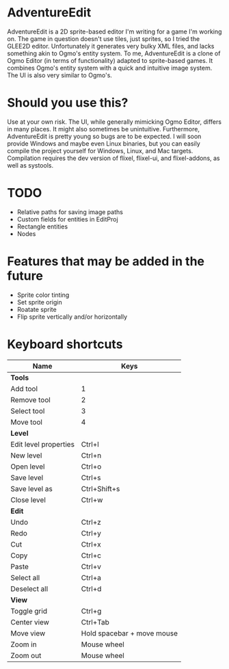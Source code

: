 # AdventureEdit
AdventureEdit is a 2D sprite-based editor I'm writing for a game I'm working on. The game in question doesn't use tiles,
just sprites, so I tried the GLEE2D editor. Unfortunately it generates very bulky XML files, and lacks something akin to
Ogmo's entity system. To me, AdventureEdit is a clone of Ogmo Editor (in terms of functionality) adapted to sprite-based games.
It combines Ogmo's entity system with a quick and intuitive image system. The UI is also very similar to Ogmo's.

# Should you use this?
Use at your own risk. The UI, while generally mimicking Ogmo Editor, differs in many places. It might also sometimes be
unintuitive. Furthermore, AdventureEdit is pretty young so bugs are to be expected. I will soon provide Windows and maybe
even Linux binaries, but you can easily compile the project yourself for Windows, Linux, and Mac targets. Compilation
requires the dev version of flixel, flixel-ui, and flixel-addons, as well as systools.

# TODO
* Relative paths for saving image paths
* Custom fields for entities in EditProj
* Rectangle entities
* Nodes

# Features that may be added in the future
* Sprite color tinting
* Set sprite origin
* Roatate sprite
* Flip sprite vertically and/or horizontally

# Keyboard shortcuts
| Name                  | Keys                       |
|-----------------------|----------------------------|
| **Tools**             |                            |
| Add tool              | 1                          |
| Remove tool           | 2                          |
| Select tool           | 3                          |
| Move tool             | 4                          |
| **Level**             |                            |
| Edit level properties | Ctrl+l                     |
| New level             | Ctrl+n                     |
| Open level            | Ctrl+o                     |
| Save level            | Ctrl+s                     |
| Save level as         | Ctrl+Shift+s               |
| Close level           | Ctrl+w                     |
| **Edit**              |                            |
| Undo                  | Ctrl+z                     |
| Redo                  | Ctrl+y                     |
| Cut                   | Ctrl+x                     |
| Copy                  | Ctrl+c                     |
| Paste                 | Ctrl+v                     |
| Select all            | Ctrl+a                     |
| Deselect all          | Ctrl+d                     |
| **View**              |                            |
| Toggle grid           | Ctrl+g                     |
| Center view           | Ctrl+Tab                   |
| Move view             | Hold spacebar + move mouse |
| Zoom in               | Mouse wheel                |
| Zoom out              | Mouse wheel                |
